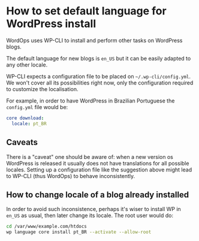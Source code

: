 # How to set default language for WordPress install

WordOps uses WP-CLI to install and perform other tasks on WordPress blogs.

The default language for new blogs is `en_US` but it can be easily adapted to any other locale.

WP-CLI expects a configuration file to be placed on `~/.wp-cli/config.yml`. We won't cover all its possibilities right now, only the configuration required to customize the localisation.

For example, in order to have WordPress in Brazilian Portuguese the `config.yml` file would be:

```yaml
core download:
  locale: pt_BR
```

## Caveats

There is a "caveat" one should be aware of: when a new version os WordPress is released it usually does not have translations for all possible locales. Setting up a configuration file like the suggestion above might lead to WP-CLI (thus WordOps) to behave inconsistently.

## How to change locale of a blog already installed

In order to avoid such inconsistence, perhaps it's wiser to install WP in `en_US` as usual, then later change its locale. The root user would do:

```bash
cd /var/www/example.com/htdocs
wp language core install pt_BR --activate --allow-root
```

